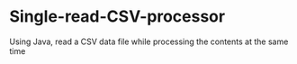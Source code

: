# Single-read-CSV-processor
Using Java, read a CSV data file while processing the contents at the same time

